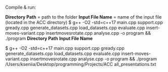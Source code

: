 Compile & run: 

__Directory Path__ = path to the folder
__Input File Name__ = name of the input file (located in the ACC directory)
$ 
g++ -O2 -std=c++17 main.cpp support.cpp gready.cpp generate_datasets.cpp load_datasets.cpp evaluate.cpp insert-moves-variant.cpp insertmovesrotate.cpp analyse.cpp -o program && ./program __Directory Path__ __Input File Name__

$ 
g++ -O2 -std=c++17 main.cpp support.cpp gready.cpp generate_datasets.cpp load_datasets.cpp evaluate.cpp insert-moves-variant.cpp insertmovesrotate.cpp analyse.cpp -o program && ./program /Users/kseniia/Desktop/programming/Projects/ACC all_presentations.txt

